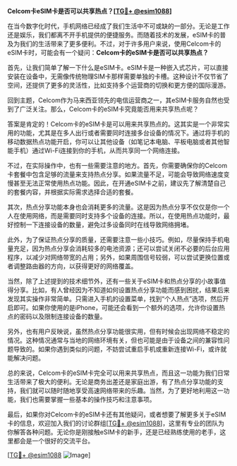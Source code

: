 **Celcom卡eSIM卡是否可以共享热点？[[TG💪+ @esim1088](https://t.me/s/esim1088)]**

在当今数字化时代，手机网络已经成了我们生活中不可或缺的一部分。无论是工作还是娱乐，我们都离不开手机提供的便捷服务。而随着技术的发展，eSIM卡的普及为我们的生活带来了更多便利。不过，对于许多用户来说，使用Celcom卡的eSIM卡时，可能会有一个疑问：**Celcom卡的eSIM卡是否可以共享热点？**

首先，让我们简单了解一下什么是eSIM卡。eSIM卡是一种嵌入式芯片，可以直接安装在设备中，无需像传统物理SIM卡那样需要单独的卡槽。这种设计不仅节省了空间，还提供了更多的灵活性，比如支持多个运营商的切换和更方便的国际漫游。

回到主题，Celcom作为马来西亚领先的电信运营商之一，其eSIM卡服务自然也受到了广泛关注。那么，Celcom卡的eSIM卡究竟能否用来共享热点呢？

答案是肯定的！Celcom卡的eSIM卡是可以用来共享热点的。这其实是一个非常实用的功能，尤其是在多人出行或者需要同时连接多台设备的情况下。通过将手机的移动数据热点功能开启，你可以让其他设备（如笔记本电脑、平板电脑或者其他智能手机）通过Wi-Fi连接到你的手机，从而共享同一个网络连接。

不过，在实际操作中，也有一些需要注意的地方。首先，你需要确保你的Celcom卡套餐中包含足够的流量来支持热点分享。如果流量不足，可能会导致网络速度变慢甚至无法正常使用热点功能。因此，在开通eSIM卡之前，建议先了解清楚自己的套餐内容，并根据实际需求选择合适的套餐。

其次，热点分享功能本身也会消耗更多的流量。这是因为热点分享不仅仅是你一个人在使用网络，而是需要同时支持多个设备的连接。所以，在使用热点功能时，最好控制一下连接设备的数量，避免过多设备同时在线导致网络拥堵。

此外，为了保证热点分享的质量，还需要注意一些小技巧。例如，尽量保持手机电量充足，因为热点分享会消耗较多的电池资源；还可以尝试关闭不必要的后台应用程序，以减少对网络带宽的占用；另外，如果周围信号较弱，可以尝试更换位置或者调整路由器的方向，以获得更好的网络覆盖。

当然，除了上述提到的技术细节外，还有一些关于eSIM卡和热点分享的小故事值得分享。比如，有人曾经因为不知道如何设置热点分享功能而感到困扰，结果后来发现其实操作非常简单。只需进入手机的设置菜单，找到“个人热点”选项，然后开启即可。如果你使用的是iPhone，可能还会看到一个额外的选项，允许你设置热点的密码以及限制连接设备的数量。

另外，也有用户反映说，虽然热点分享功能很实用，但有时候会出现网络不稳定的情况。这种情况通常与当地的网络环境有关，但也可能是由于设备之间的兼容性问题导致的。如果你遇到类似的问题，不妨尝试重启手机或重新连接Wi-Fi，或许就能解决问题。

总的来说，Celcom卡的eSIM卡完全可以用来共享热点，而且这一功能为我们日常生活带来了极大的便利。无论是商务出差还是家庭出游，有了热点分享功能的支持，我们就可以随时随地享受高速网络带来的乐趣。当然，为了更好地利用这一功能，我们也需要掌握一些基本的操作技巧和注意事项。

最后，如果你对Celcom卡的eSIM卡还有其他疑问，或者想要了解更多关于eSIM卡的信息，欢迎加入我们的讨论群组[[TG💪+ @esim1088](https://t.me/s/esim1088)]，这里有专业的团队为你解答各种问题。无论你是刚接触eSIM卡的新手，还是已经熟练使用的老手，这里都会是一个很好的交流平台。

[[TG💪+ @esim1088](https://t.me/s/esim1088) ![Image](https://i.postimg.cc/4NQfJmqS/Snipaste-2025-05-13-00-14-12.png)]